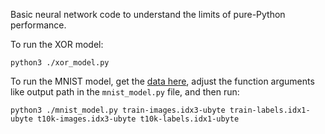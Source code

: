 Basic neural network code to understand the limits of pure-Python performance.

To run the XOR model:

```shell
python3 ./xor_model.py
```

To run the MNIST model, get the [data here](https://www.kaggle.com/code/hojjatk/read-mnist-dataset/input), adjust the function arguments like output path in the `mnist_model.py` file, and then run:

```shell
python3 ./mnist_model.py train-images.idx3-ubyte train-labels.idx1-ubyte t10k-images.idx3-ubyte t10k-labels.idx1-ubyte
```
